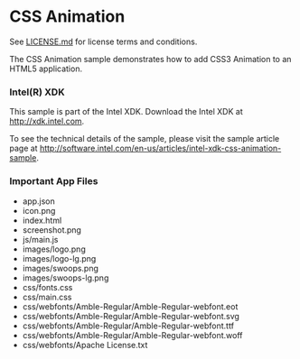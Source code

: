 CSS Animation
=============

See [LICENSE.md](<LICENSE.md>) for license terms and conditions.

The CSS Animation sample demonstrates how to add CSS3 Animation to an
HTML5 application.

### Intel(R) XDK

This sample is part of the Intel XDK.
Download the Intel XDK at <http://xdk.intel.com>.

To see the technical details of the sample, please visit the sample article page
at <http://software.intel.com/en-us/articles/intel-xdk-css-animation-sample>.

### Important App Files

* app.json
* icon.png
* index.html
* screenshot.png
* js/main.js
* images/logo.png
* images/logo-lg.png
* images/swoops.png
* images/swoops-lg.png
* css/fonts.css
* css/main.css
* css/webfonts/Amble-Regular/Amble-Regular-webfont.eot
* css/webfonts/Amble-Regular/Amble-Regular-webfont.svg
* css/webfonts/Amble-Regular/Amble-Regular-webfont.ttf
* css/webfonts/Amble-Regular/Amble-Regular-webfont.woff
* css/webfonts/Apache License.txt
